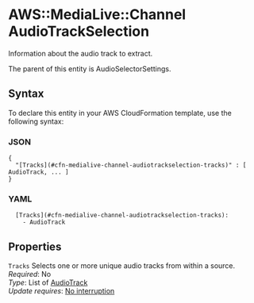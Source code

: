 # AWS::MediaLive::Channel AudioTrackSelection<a name="aws-properties-medialive-channel-audiotrackselection"></a>

Information about the audio track to extract\.

The parent of this entity is AudioSelectorSettings\.

## Syntax<a name="aws-properties-medialive-channel-audiotrackselection-syntax"></a>

To declare this entity in your AWS CloudFormation template, use the following syntax:

### JSON<a name="aws-properties-medialive-channel-audiotrackselection-syntax.json"></a>

```
{
  "[Tracks](#cfn-medialive-channel-audiotrackselection-tracks)" : [ AudioTrack, ... ]
}
```

### YAML<a name="aws-properties-medialive-channel-audiotrackselection-syntax.yaml"></a>

```
  [Tracks](#cfn-medialive-channel-audiotrackselection-tracks):
    - AudioTrack
```

## Properties<a name="aws-properties-medialive-channel-audiotrackselection-properties"></a>

`Tracks` <a name="cfn-medialive-channel-audiotrackselection-tracks"></a>
Selects one or more unique audio tracks from within a source\.  
_Required_: No  
_Type_: List of [AudioTrack](aws-properties-medialive-channel-audiotrack.md)  
_Update requires_: [No interruption](https://docs.aws.amazon.com/AWSCloudFormation/latest/UserGuide/using-cfn-updating-stacks-update-behaviors.html#update-no-interrupt)
